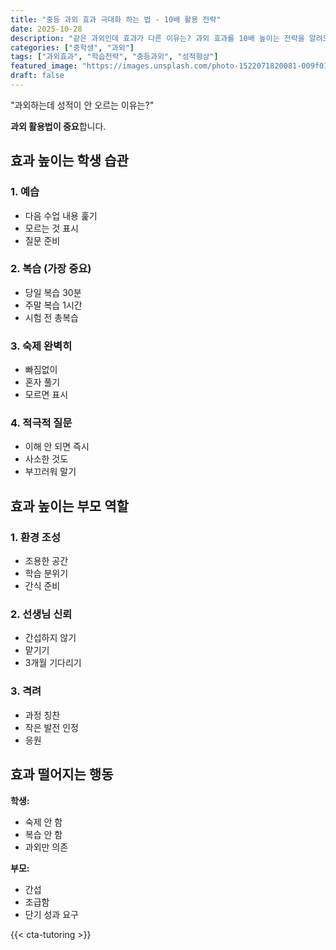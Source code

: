 ```yaml
---
title: "중등 과외 효과 극대화 하는 법 - 10배 활용 전략"
date: 2025-10-28
description: "같은 과외인데 효과가 다른 이유는? 과외 효과를 10배 높이는 전략을 알려드립니다."
categories: ["중학생", "과외"]
tags: ["과외효과", "학습전략", "중등과외", "성적향상"]
featured_image: "https://images.unsplash.com/photo-1522071820081-009f0129c71c?w=1200&h=630&fit=crop"
draft: false
---
```


"과외하는데 성적이 안 오르는 이유는?"

**과외 활용법이 중요**합니다.

## 효과 높이는 학생 습관

### 1. 예습
- 다음 수업 내용 훑기
- 모르는 것 표시
- 질문 준비

### 2. 복습 (가장 중요)
- 당일 복습 30분
- 주말 복습 1시간
- 시험 전 총복습

### 3. 숙제 완벽히
- 빠짐없이
- 혼자 풀기
- 모르면 표시

### 4. 적극적 질문
- 이해 안 되면 즉시
- 사소한 것도
- 부끄러워 말기

## 효과 높이는 부모 역할

### 1. 환경 조성
- 조용한 공간
- 학습 분위기
- 간식 준비

### 2. 선생님 신뢰
- 간섭하지 않기
- 맡기기
- 3개월 기다리기

### 3. 격려
- 과정 칭찬
- 작은 발전 인정
- 응원

## 효과 떨어지는 행동

**학생:**
- 숙제 안 함
- 복습 안 함
- 과외만 의존

**부모:**
- 간섭
- 조급함
- 단기 성과 요구

{{< cta-tutoring >}}
